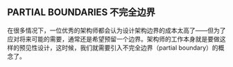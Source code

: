 ## PARTIAL BOUNDARIES 不完全边界       

在很多情况下，一位优秀的架构师都会认为设计架构边界的成本太高了——但为了应对将来可能的需要，通常还是希望预留一个边界。架构师的工作本身就是要做这样的预见性设计，这时候，我们就需要引入不完全边界（partial boundary）的概念了。     


